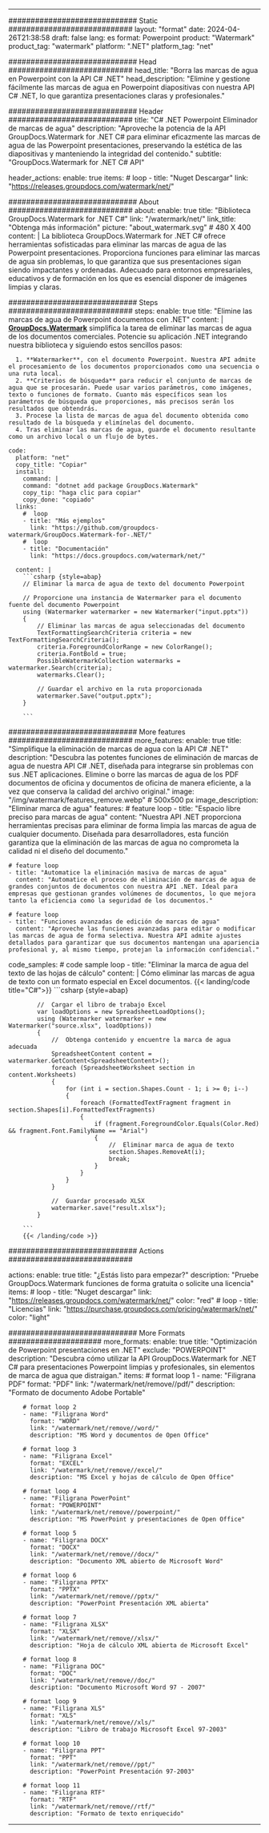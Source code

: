 
---
############################# Static ############################
layout: "format"
date:  2024-04-26T21:38:58
draft: false
lang: es
format: Powerpoint
product: "Watermark"
product_tag: "watermark"
platform: ".NET"
platform_tag: "net"

############################# Head ############################
head_title: "Borra las marcas de agua en Powerpoint con la API C# .NET"
head_description: "Elimine y gestione fácilmente las marcas de agua en Powerpoint diapositivas con nuestra API C# .NET, lo que garantiza presentaciones claras y profesionales."

############################# Header ############################
title: "C# .NET Powerpoint Eliminador de marcas de agua" 
description: "Aproveche la potencia de la API GroupDocs.Watermark for .NET C# para eliminar eficazmente las marcas de agua de las Powerpoint presentaciones, preservando la estética de las diapositivas y manteniendo la integridad del contenido."
subtitle: "GroupDocs.Watermark for .NET C# API" 

header_actions:
  enable: true
  items:
    #  loop
    - title: "Nuget Descargar"
      link: "https://releases.groupdocs.com/watermark/net/"
      
############################# About ############################
about:
    enable: true
    title: "Biblioteca GroupDocs.Watermark for .NET C#"
    link: "/watermark/net/"
    link_title: "Obtenga más información"
    picture: "about_watermark.svg" # 480 X 400
    content: |
       La biblioteca GroupDocs.Watermark for .NET C# ofrece herramientas sofisticadas para eliminar las marcas de agua de las Powerpoint presentaciones. Proporciona funciones para eliminar las marcas de agua sin problemas, lo que garantiza que sus presentaciones sigan siendo impactantes y ordenadas. Adecuado para entornos empresariales, educativos y de formación en los que es esencial disponer de imágenes limpias y claras.

############################# Steps ############################
steps:
    enable: true
    title: "Elimine las marcas de agua de Powerpoint documentos con .NET"
    content: |
      **[GroupDocs.Watermark](https://products.groupdocs.com/watermark/net/)** simplifica la tarea de eliminar las marcas de agua de los documentos comerciales. Potencie su aplicación .NET integrando nuestra biblioteca y siguiendo estos sencillos pasos:
      
      1. **Watermarker**, con el documento Powerpoint. Nuestra API admite el procesamiento de los documentos proporcionados como una secuencia o una ruta local.
      2. **Criterios de búsqueda** para reducir el conjunto de marcas de agua que se procesarán. Puede usar varios parámetros, como imágenes, texto o funciones de formato. Cuanto más específicos sean los parámetros de búsqueda que proporciones, más precisos serán los resultados que obtendrás.
      3. Procese la lista de marcas de agua del documento obtenida como resultado de la búsqueda y elimínelas del documento.
      4. Tras eliminar las marcas de agua, guarde el documento resultante como un archivo local o un flujo de bytes.
   
    code:
      platform: "net"
      copy_title: "Copiar"
      install:
        command: |
        command: "dotnet add package GroupDocs.Watermark"
        copy_tip: "haga clic para copiar"
        copy_done: "copiado"
      links:
        #  loop
        - title: "Más ejemplos"
          link: "https://github.com/groupdocs-watermark/GroupDocs.Watermark-for-.NET/"
        #  loop
        - title: "Documentación"
          link: "https://docs.groupdocs.com/watermark/net/"
          
      content: |
        ```csharp {style=abap}
        // Eliminar la marca de agua de texto del documento Powerpoint

        // Proporcione una instancia de Watermarker para el documento fuente del documento Powerpoint
        using (Watermarker watermarker = new Watermarker("input.pptx"))
        {
            // Eliminar las marcas de agua seleccionadas del documento
            TextFormattingSearchCriteria criteria = new TextFormattingSearchCriteria();
            criteria.ForegroundColorRange = new ColorRange();
            criteria.FontBold = true;
            PossibleWatermarkCollection watermarks = watermarker.Search(criteria);
            watermarks.Clear();

            // Guardar el archivo en la ruta proporcionada
            watermarker.Save("output.pptx");
        }
        
        ```            

############################# More features ############################
more_features:
  enable: true
  title: "Simplifique la eliminación de marcas de agua con la API C# .NET"
  description: "Descubra las potentes funciones de eliminación de marcas de agua de nuestra API C# .NET, diseñada para integrarse sin problemas con sus .NET aplicaciones. Elimine o borre las marcas de agua de los PDF documentos de oficina y documentos de oficina de manera eficiente, a la vez que conserva la calidad del archivo original."
  image: "/img/watermark/features_remove.webp" # 500x500 px
  image_description: "Eliminar marca de agua"
  features:
    # feature loop
    - title: "Espacio libre preciso para marcas de agua"
      content: "Nuestra API .NET proporciona herramientas precisas para eliminar de forma limpia las marcas de agua de cualquier documento. Diseñada para desarrolladores, esta función garantiza que la eliminación de las marcas de agua no comprometa la calidad ni el diseño del documento."

    # feature loop
    - title: "Automatice la eliminación masiva de marcas de agua"
      content: "Automatice el proceso de eliminación de marcas de agua de grandes conjuntos de documentos con nuestra API .NET. Ideal para empresas que gestionan grandes volúmenes de documentos, lo que mejora tanto la eficiencia como la seguridad de los documentos."

    # feature loop
    - title: "Funciones avanzadas de edición de marcas de agua"
      content: "Aproveche las funciones avanzadas para editar o modificar las marcas de agua de forma selectiva. Nuestra API admite ajustes detallados para garantizar que sus documentos mantengan una apariencia profesional y, al mismo tiempo, protejan la información confidencial."
      
  code_samples:
    # code sample loop
    - title: "Eliminar la marca de agua del texto de las hojas de cálculo"
      content: |
        Cómo eliminar las marcas de agua de texto con un formato especial en Excel documentos.
        {{< landing/code title="C#">}}
        ```csharp {style=abap}
        
            //  Cargar el libro de trabajo Excel
            var loadOptions = new SpreadsheetLoadOptions();
            using (Watermarker watermarker = new Watermarker("source.xlsx", loadOptions))
            {
                //  Obtenga contenido y encuentre la marca de agua adecuada
                SpreadsheetContent content = watermarker.GetContent<SpreadsheetContent>();
                foreach (SpreadsheetWorksheet section in content.Worksheets)
                {
                    for (int i = section.Shapes.Count - 1; i >= 0; i--)
                    {
                        foreach (FormattedTextFragment fragment in section.Shapes[i].FormattedTextFragments)
                        {
                            if (fragment.ForegroundColor.Equals(Color.Red) && fragment.Font.FamilyName == "Arial")
                            {
                                //  Eliminar marca de agua de texto
                                section.Shapes.RemoveAt(i);
                                break;
                            }
                        }
                    }
                }

                //  Guardar procesado XLSX
                watermarker.save("result.xlsx");
            }

        ```
        {{< /landing/code >}}


############################# Actions ############################

actions:
  enable: true
  title: "¿Estás listo para empezar?"
  description: "Pruebe GroupDocs.Watermark funciones de forma gratuita o solicite una licencia"
  items:
    #  loop
    - title: "Nuget descargar"
      link: "https://releases.groupdocs.com/watermark/net/"
      color: "red"
        #  loop
    - title: "Licencias"
      link: "https://purchase.groupdocs.com/pricing/watermark/net/"
      color: "light"


############################# More Formats #####################
more_formats:
    enable: true
    title: "Optimización de Powerpoint presentaciones en .NET"
    exclude: "POWERPOINT"
    description: "Descubra cómo utilizar la API GroupDocs.Watermark for .NET C# para presentaciones Powerpoint limpias y profesionales, sin elementos de marca de agua que distraigan."
    items: 
        # format loop 1
        - name: "Filigrana PDF"
          format: "PDF"
          link: "/watermark/net/remove//pdf/"
          description: "Formato de documento Adobe Portable"

        # format loop 2
        - name: "Filigrana Word"
          format: "WORD"
          link: "/watermark/net/remove//word/"
          description: "MS Word y documentos de Open Office"
          
        # format loop 3
        - name: "Filigrana Excel"
          format: "EXCEL"
          link: "/watermark/net/remove//excel/"
          description: "MS Excel y hojas de cálculo de Open Office"

        # format loop 4
        - name: "Filigrana PowerPoint"
          format: "POWERPOINT"
          link: "/watermark/net/remove//powerpoint/"
          description: "MS PowerPoint y presentaciones de Open Office"

        # format loop 5
        - name: "Filigrana DOCX"
          format: "DOCX"
          link: "/watermark/net/remove//docx/"
          description: "Documento XML abierto de Microsoft Word"
          
        # format loop 6
        - name: "Filigrana PPTX"
          format: "PPTX"
          link: "/watermark/net/remove//pptx/"
          description: "PowerPoint Presentación XML abierta"
          
        # format loop 7
        - name: "Filigrana XLSX"
          format: "XLSX"
          link: "/watermark/net/remove//xlsx/"
          description: "Hoja de cálculo XML abierta de Microsoft Excel"

        # format loop 8
        - name: "Filigrana DOC"
          format: "DOC"
          link: "/watermark/net/remove//doc/"
          description: "Documento Microsoft Word 97 - 2007"

        # format loop 9
        - name: "Filigrana XLS"
          format: "XLS"
          link: "/watermark/net/remove//xls/"
          description: "Libro de trabajo Microsoft Excel 97-2003"

        # format loop 10
        - name: "Filigrana PPT"
          format: "PPT"
          link: "/watermark/net/remove//ppt/"
          description: "PowerPoint Presentación 97-2003"

        # format loop 11
        - name: "Filigrana RTF"
          format: "RTF"
          link: "/watermark/net/remove//rtf/"
          description: "Formato de texto enriquecido"

---